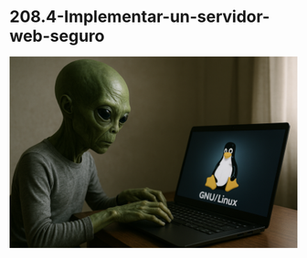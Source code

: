 # 208.4-Implementar-un-servidor-web-seguro
![LPI Logo](../../../../wallpaper/et_linux.png "Buscando al viejo hombre ")
